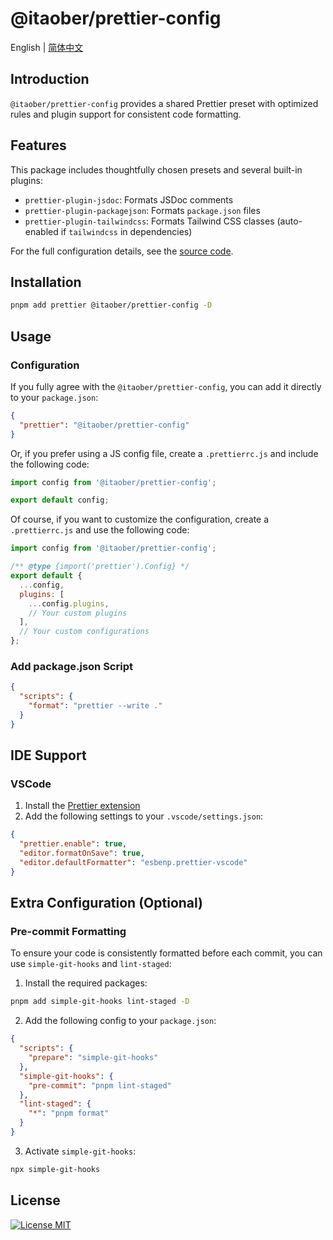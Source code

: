 # @itaober/prettier-config

English | [简体中文](./README_CN.md)

## Introduction

`@itaober/prettier-config` provides a shared Prettier preset with optimized rules and plugin support for consistent code formatting.

## Features

This package includes thoughtfully chosen presets and several built-in plugins:

- `prettier-plugin-jsdoc`: Formats JSDoc comments
- `prettier-plugin-packagejson`: Formats `package.json` files
- `prettier-plugin-tailwindcss`: Formats Tailwind CSS classes (auto-enabled if `tailwindcss` in dependencies)

For the full configuration details, see the [source code](./src/index.ts).

## Installation

```bash
pnpm add prettier @itaober/prettier-config -D
```

## Usage

### Configuration

If you fully agree with the `@itaober/prettier-config`, you can add it directly to your `package.json`:

```json
{
  "prettier": "@itaober/prettier-config"
}
```

Or, if you prefer using a JS config file, create a `.prettierrc.js` and include the following code:

```js
import config from '@itaober/prettier-config';

export default config;
```

Of course, if you want to customize the configuration, create a `.prettierrc.js` and use the following code:

```js
import config from '@itaober/prettier-config';

/** @type {import('prettier').Config} */
export default {
  ...config,
  plugins: [
    ...config.plugins,
    // Your custom plugins
  ],
  // Your custom configurations
};
```

### Add package.json Script

```json
{
  "scripts": {
    "format": "prettier --write ."
  }
}
```

## IDE Support

### VSCode

1. Install the [Prettier extension](https://marketplace.visualstudio.com/items?itemName=esbenp.prettier-vscode)
2. Add the following settings to your `.vscode/settings.json`:

```json
{
  "prettier.enable": true,
  "editor.formatOnSave": true,
  "editor.defaultFormatter": "esbenp.prettier-vscode"
}
```

## Extra Configuration (Optional)

### Pre-commit Formatting

To ensure your code is consistently formatted before each commit, you can use `simple-git-hooks` and `lint-staged`:

1. Install the required packages:

```bash
pnpm add simple-git-hooks lint-staged -D
```

2. Add the following config to your `package.json`:

```json
{
  "scripts": {
    "prepare": "simple-git-hooks"
  },
  "simple-git-hooks": {
    "pre-commit": "pnpm lint-staged"
  },
  "lint-staged": {
    "*": "pnpm format"
  }
}
```

3. Activate `simple-git-hooks`:

```bash
npx simple-git-hooks
```

## License

[![License MIT](https://img.shields.io/badge/License-MIT-yellow)](../../LICENSE)
